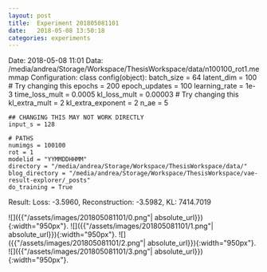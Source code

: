 ```yaml
---
layout: post
title:  Experiment 201805081101
date:   2018-05-08 13:50:18
categories: experiments
---
```

Date: 2018-05-08 11:01
Data: /media/andrea/Storage/Workspace/ThesisWorkspace/data/n100100_rot1.memmap
Configuration: 
class config(object):
    batch_size = 64
    latent_dim = 100 # Try changing this
    epochs = 200
    epoch_updates = 100
    learning_rate = 1e-3 
    time_loss_mult = 0.0005 
    kl_loss_mult = 0.00003 # Try changing this
    kl_extra_mult = 2 
    kl_extra_exponent = 2
    n_ae = 5
    
    ## CHANGING THIS MAY NOT WORK DIRECTLY
    input_s = 128

    # PATHS
    numimgs = 100100
    rot = 1
    modelid = "YYMMDDHHMM"
    directory = "/media/andrea/Storage/Workspace/ThesisWorkspace/data/"
    blog_directory = "/media/andrea/Storage/Workspace/ThesisWorkspace/vae-result-explorer/_posts"
    do_training = True
Result: Loss: -3.5960, Reconstruction: -3.5982, KL: 7414.7019

![]({{"/assets/images/201805081101/0.png"| absolute_url}}){:width="950px"}.
![]({{"/assets/images/201805081101/1.png"| absolute_url}}){:width="950px"}.
![]({{"/assets/images/201805081101/2.png"| absolute_url}}){:width="950px"}.
![]({{"/assets/images/201805081101/3.png"| absolute_url}}){:width="950px"}.